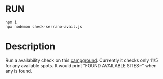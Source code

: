 # RUN
```
npm i
npx nodemon check-serrano-avail.js
```

# Description
Run a availability check on this [campground](https://www.recreation.gov/camping/campgrounds/232250).
Currently it checks only 11/5 for any available spots.
It would print "FOUND AVAILABLE SITES~" when any is found.
